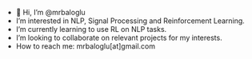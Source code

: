 - 👋 Hi, I’m @mrbaloglu
- I’m interested in NLP, Signal Processing and Reinforcement Learning.
- I’m currently learning to use RL on NLP tasks.
- I’m looking to collaborate on relevant projects for my interests.
- How to reach me: mrbaloglu[at]gmail.com

<!---
mrbaloglu/mrbaloglu is a ✨ special ✨ repository because its `README.md` (this file) appears on your GitHub profile.
You can click the Preview link to take a look at your changes.
--->
